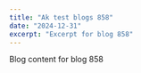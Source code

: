 ```yaml
---
title: "Ak test blogs 858"
date: "2024-12-31"
excerpt: "Excerpt for blog 858"
---
```


Blog content for blog 858